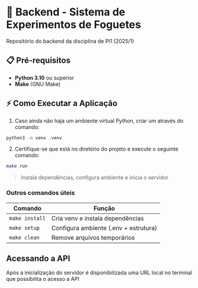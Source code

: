 # 🚀 Backend - Sistema de Experimentos de Foguetes

Repositório do backend da disciplina de PI1 (2025/1)

## 📋 Pré-requisitos
- **Python 3.10** ou superior
- **Make** (GNU Make)

## ⚡ Como Executar a Aplicação 

1. Caso ainda não haja um ambiente virtual Python, criar um através do comando:
```bash
python3 -m venv .venv
```

2. Certifique-se que está no diretório do projeto e execute o seguinte comando:
```bash
make run
```
> Instala dependências, configura ambiente e inicia o servidor

### Outros comandos úteis

| Comando    | Função                                                                 |
|------------|------------------------------------------------------------------------|
| `make install`  | Cria venv e instala dependências                                       |
| `make setup`    | Configura ambiente (.env + estrutura)                                  |
| `make clean`    | Remove arquivos temporários                                            |

## Acessando a API

Após a inicialização do servidor é disponibilizada uma URL local no terminal que possibilita o acesso a API